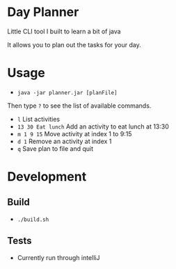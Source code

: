 # Day Planner
Little CLI tool I built to learn a bit of java

It allows you to plan out the tasks for your day.

# Usage
- `java -jar planner.jar [planFile]`

Then type `?` to see the list of available commands.

- `l` List activities
- `13 30 Eat lunch` Add an activity to eat lunch at 13:30
- `m 1 9 15` Move activity at index 1 to 9:15
- `d 1` Remove an activity at index 1
- `q` Save plan to file and quit

# Development
## Build
- `./build.sh`

## Tests
- Currently run through intelliJ
